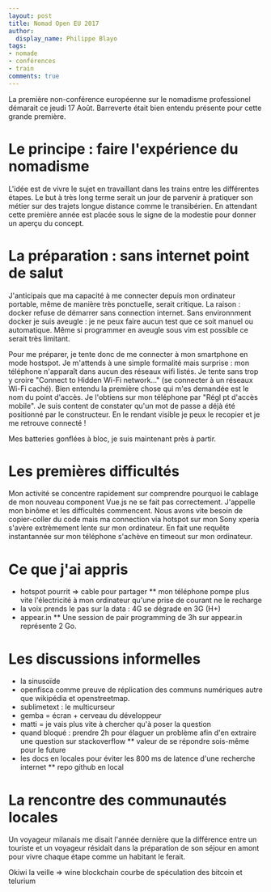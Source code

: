 ```yaml
---
layout: post
title: Nomad Open EU 2017
author:
  display_name: Philippe Blayo
tags:
- nomade
- conférences
- train
comments: true
---
```


La première non-conférence européenne sur le nomadisme professionel démarait ce jeudi 17 Août. Barreverte était bien entendu présente pour cette grande première.

# Le principe : faire l'expérience du nomadisme

L'idée est de vivre le sujet en travaillant dans les trains entre les différentes étapes. Le but à très long terme serait un jour de parvenir à pratiquer son métier sur des trajets longue distance comme le transibérien. En attendant cette première année est placée sous le signe de la modestie pour donner un aperçu du concept.

# La préparation : sans internet point de salut

J'anticipais que ma capacité à me connecter depuis mon ordinateur portable, même de manière très ponctuelle, serait critique. La raison : docker refuse de démarrer sans connection internet. Sans environnment docker je suis aveugle : je ne peux faire aucun test que ce soit manuel ou automatique. Même si programmer en aveugle sous vim est possible ce serait très limitant.

Pour me préparer, je tente donc de me connecter à mon smartphone en mode hostspot. Je m'attends à une simple formalité mais surprise : mon téléphone n'apparaît dans aucun des réseaux wifi listés. Je tente sans trop y croire "Connect to Hidden Wi-Fi network..." (se connecter à un réseaux Wi-Fi caché). Bien entendu la première chose qui m'es demandée est le nom du point d'accès. Je l'obtiens sur mon téléphone par "Régl pt d'accès mobile". Je suis content de constater qu'un mot de passe a déjà été positionné par le constructeur. En le rendant visible je peux le recopier et je me retrouve connecté !

Mes batteries gonflées à bloc, je suis maintenant près à partir.


# Les premières difficultés

Mon activité se concentre rapidement sur comprendre pourquoi le cablage de mon nouveau component Vue.js ne se fait pas correctement. J'appelle mon binôme et les difficultés commencent. Nous avons vite besoin de copier-coller du code mais ma connection via hotspot sur mon Sony xperia s'avère extrèmement lente sur mon ordinateur. En fait une requête instantannée sur mon téléphone s'achève en timeout sur mon ordinateur.


# Ce que j'ai appris

* hotspot pourrit => cable pour partager
** mon téléphone pompe plus vite l'électricité à mon ordinateur qu'une prise de courant ne le recharge
* la voix prends le pas sur la data : 4G se dégrade en 3G (H+)
* appear.in 
** Une session de pair programming de 3h sur appear.in représente 2 Go.


# Les discussions informelles

* la sinusoïde
* openfisca comme preuve de réplication des communs numériques autre que wikipédia et openstreetmap.
* sublimetext : le multicurseur
* gemba = écran + cerveau du développeur
* matti = je vais plus vite à chercher qu'à poser la question
* quand bloqué : prendre 2h pour élaguer un problème afin d'en extraire une question sur stackoverflow
** valeur de se répondre sois-même pour le future
* les docs en locales pour éviter les 800 ms de latence d'une recherche internet
** repo github en local


# La rencontre des communautés locales

Un voyageur milanais me disait l'année dernière que la différence entre un touriste et un voyageur résidait dans la préparation de son séjour en amont pour vivre chaque étape comme un habitant le ferait.

Okiwi la veille => wine blockchain
courbe de spéculation des bitcoin et telurium
